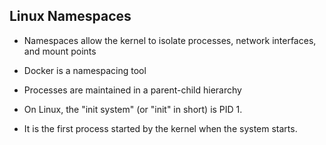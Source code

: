 ## Linux Namespaces

- Namespaces allow the kernel to isolate processes, network interfaces, and mount points

- Docker is a namespacing tool

- Processes are maintained in a parent-child hierarchy

- On Linux, the "init system" (or "init" in short) is PID 1.

- It is the first process started by the kernel when the system starts.

